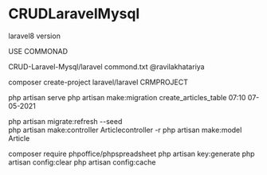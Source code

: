 # CRUDLaravelMysql
laravel8 version

USE COMMONAD 


CRUD-Laravel-Mysql/laravel commond.txt
@ravilakhatariya
   
composer create-project laravel/laravel CRMPROJECT

php artisan serve
php artisan make:migration create_articles_table
07:10 07-05-2021

php artisan migrate:refresh --seed	 	
php artisan make:controller Articlecontroller -r
php artisan make:model Article

composer require phpoffice/phpspreadsheet
php artisan key:generate
php artisan config:clear
php artisan config:cache


